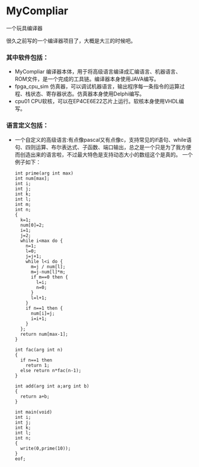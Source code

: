 # MyCompliar
一个玩具编译器

很久之前写的一个编译器项目了，大概是大三的时候吧。

### 其中软件包括：
 - MyCompliar 编译器本体，用于将高级语言编译成汇编语言、机器语言、ROM文件，是一个完成的工具链。编译器本身使用JAVA编写。
 - fpga_cpu_sim 仿真器，可以调试机器语言，输出程序每一条指令的运算过程、栈状态、寄存器状态。仿真器本身使用Delphi编写。
 - cpu01 CPU软核，可以在EP4CE6E22芯片上运行。软核本身使用VHDL编写。
 
### 语言定义包括：
 - 一个自定义的高级语言:有点像pascal又有点像c，支持常见的if语句、while语句、四则运算、布尔表达式、子函数、端口输出，总之是一个只是为了我方便而创造出来的语言啦，不过最大特色是支持动态大小的数组这个是真的。
一个例子如下：

       int prime(arg int max)
       int num[max];
       int i;
       int j;
       int k;
       int l;
       int m;
       int n;
       {
         k=1;
         num[0]=2;
         i=1;
         j=2;
         while i<max do {
           n=1;
           l=0; 
           j=j+1;
           while l<i do {
             m=j / num[l];
             m=j-num[l]*m;
             if m==0 then {
               l=i;
               n=0;
             }
             l=l+1;
           }
           if n==1 then {
             num[i]=j;
             i=i+1;
           }
         };
         return num[max-1];
       }

       int fac(arg int n)
       {
         if n==1 then
           return 1;
         else return n*fac(n-1);
       }

       int add(arg int a;arg int b)
       {
         return a+b;
       }

       int main(void)
       int i;
       int j;
       int k;
       int l;
       int n;
       {
         write(0,prime(10));
       }
       eof;
